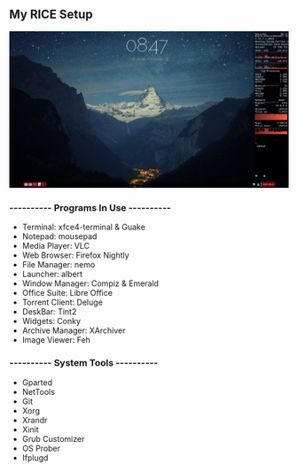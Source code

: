 ## My RICE Setup


![alt text](/screenshot3.png "Simple.")

### ---------- Programs In Use ----------

- Terminal: xfce4-terminal & Guake
- Notepad: mousepad
- Media Player: VLC
- Web Browser: Firefox Nightly
- File Manager: nemo
- Launcher: albert
- Window Manager: Compiz & Emerald
- Office Suite: Libre Office
- Torrent Client: Deluge
- DeskBar: Tint2
- Widgets: Conky
- Archive Manager: XArchiver
- Image Viewer: Feh


### ---------- System Tools ----------

- Gparted
- NetTools
- Git
- Xorg
- Xrandr
- Xinit
- Grub Customizer
- OS Prober
- Ifplugd

